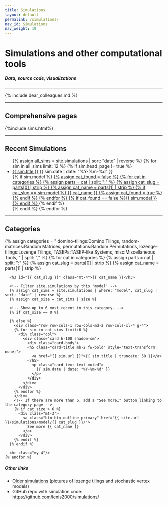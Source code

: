 ```yaml
---
title: Simulations
layout: default
permalink: /simulations/
nav_id: Simulations
nav_weight: 19
---
```


<!-- Container for the entire page content -->
<div class="container mb-5">

<h1 class="my-4">Simulations and other computational tools</h1>
<h5 class="mb-3">Data, source code, visualizations</h5>

<hr>

{% include dear_colleagues.md %}

<hr/>

<h2 class="mb-3">Comprehensive pages</h2>

{%include sims.html%}



<hr>
  <!-- Show the 10 most recent simulations as a plain list with category tags -->
  <h2 class="mb-3">Recent Simulations</h2>
  <ul class="list-group list-group-flush">
    {% assign all_sims = site.simulations | sort: "date" | reverse %}
    {% for sim in all_sims limit: 12 %}
      <!-- Skip if this is a "category index" post (like the .md for the category) -->
      {% if sim.head_page != true %}
      <li class="list-group-item d-flex justify-content-between align-items-center">
        <div>
          <a href="{{ sim.url }}" class="fw-bold">{{ sim.title }}</a>
          <span class="text-muted ms-2">{{ sim.date | date: "%Y-%m-%d" }}</span>
        </div>
        {% if sim.model %}
          <a href="{{ site.url }}/simulations/model/{{ sim.model }}/" class="btn btn-sm btn-outline-primary">
            {% assign cat_found = false %}
            {% for cat in categories %}
              {% assign parts = cat | split: ":" %}
              {% assign cat_slug = parts[0] | strip %}
              {% assign cat_name = parts[1] | strip %}
              {% if cat_slug == sim.model %}
                {{ cat_name }}
                {% assign cat_found = true %}
              {% endif %}
            {% endfor %}
            {% if cat_found == false %}{{ sim.model }}{% endif %}
          </a>
        {% endif %}
      </li>
      {% endif %}
    {% endfor %}
  </ul>

  <hr class="my-5"/>

  <!-- Categories section -->
  <h2 class="mb-4">Categories</h2>

  <!--
    Define an array of (slug, display name) for each category you want.
    The 'model' in each simulation’s front matter must match these slugs.
  -->
  {% assign categories =
    "
      domino-tilings:Domino Tilings,
      random-matrices:Random Matrices,
      permutations:Random Permutations,
      lozenge-tilings:Lozenge Tilings,
      TASEPs:TASEP-like Systems,
      misc:Miscellaneous Tools,
    " | split: "," %}
    <!-- Loop over each category -->
    {% for cat in categories %}
      {% assign parts = cat | split: ":" %}
      {% assign cat_slug = parts[0] | strip %}
      {% assign cat_name = parts[1] | strip %}

      <h3 id="{{ cat_slug }}" class="mt-4">{{ cat_name }}</h3>

      <!-- Filter site.simulations by this 'model' -->
      {% assign cat_sims = site.simulations | where: "model", cat_slug | sort: "date" | reverse %}
      {% assign cat_size = cat_sims | size %}

      <!-- Show up to 6 most recent in this category. -->
      {% if cat_size == 0 %}

      {% else %}
        <div class="row row-cols-1 row-cols-md-2 row-cols-xl-4 g-4">
        {% for sim in cat_sims limit:6 %}
          <div class="col">
            <div class="card h-100 shadow-sm">
              <div class="card-body">
              <h5 class="card-title mb-2 fw-bold" style="text-transform: none;">
                <a href="{{ sim.url }}">{{ sim.title | truncate: 50 }}</a>
              </h5>
                <p class="card-text text-muted">
                  {{ sim.date | date: "%Y-%m-%d" }}
                </p>
              </div>
            </div>
          </div>
        {% endfor %}
        </div>
        <!-- If there are more than 6, add a "See more…" button linking to the category page -->
        {% if cat_size > 6 %}
          <div class="mt-3">
            <a class="btn btn-outline-primary" href="{{ site.url }}/simulations/model/{{ cat_slug }}/">
              See more {{ cat_name }}
            </a>
          </div>
        {% endif %}
      {% endif %}

      <hr class="my-4"/>
    {% endfor %}

  <!-- Additional helpful links at the bottom -->
  <h5 class="mt-5 mb-3">Other links</h5>
  <ul>
    <li><a href="{{site.url}}/research/gallery/">Older simulations</a> (pictures of lozenge tilings and stochastic vertex models)</li>
    <li>GitHub repo with simulation code:
      <a href="https://github.com/lenis2000/simulations/">
        https://github.com/lenis2000/simulations/
      </a>
    </li>
  </ul>

</div><!-- /.container -->
